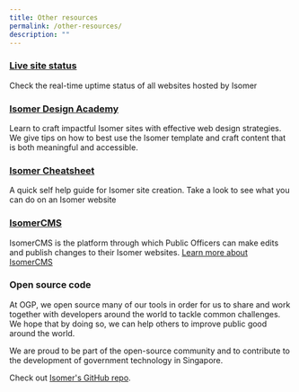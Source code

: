 ```yaml
---
title: Other resources
permalink: /other-resources/
description: ""
---
```

### [Live site status](https://status.isomer.gov.sg/)
Check the real-time uptime status of all websites hosted by Isomer

### [Isomer Design Academy](https://designacademy.isomer.gov.sg/)
Learn to craft impactful Isomer sites with effective web design strategies. We give tips on how to best use the Isomer template and craft content that is both meaningful and accessible.

### [Isomer Cheatsheet](https://cheatsheet.isomer.gov.sg/)
A quick self help guide for Isomer site creation. Take a look to see what you can do on an Isomer website

### [IsomerCMS](https://cms.isomer.gov.sg/)
IsomerCMS is the platform through which Public Officers can make edits and publish changes to their Isomer websites. [Learn more about IsomerCMS](/about-isomer/what-is-isomer/)


### Open source code
At OGP, we open source many of our tools in order for us to share and work together with developers around the world to tackle common challenges. We hope that by doing so, we can help others to improve public good around the world.

We are proud to be part of the open-source community and to contribute to the development of government technology in Singapore.

Check out [Isomer's GitHub repo](https://github.com/isomerpages/).